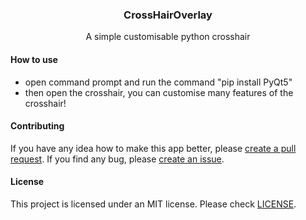 <div><h3 align="center">CrossHairOverlay</h3></div>
<p align="center">A simple customisable python crosshair</p>
<p align="center">
</p>


#### How to use
- open command prompt and run the command "pip install PyQt5"
- then open the crosshair, you can customise many features of the crosshair!


#### Contributing
If you have any idea how to make this app better, please [create a pull request](https://github.com/JaredWestley/CrossHairOverlay/compare). If you find any bug, please [create an issue](https://github.com/JaredWestley/CrossHairOverlay/issues/new).

#### License
This project is licensed under an MIT license. Please check [LICENSE](LICENSE).
